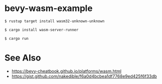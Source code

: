 # bevy-wasm-example

```bash
$ rustup target install wasm32-unknown-unknown

$ cargo install wasm-server-runner

$ cargo run
```



# See Also

- https://bevy-cheatbook.github.io/platforms/wasm.html
- https://gist.github.com/nakedible/f6a0d4bcbea1df7768e9ed425f6f33db